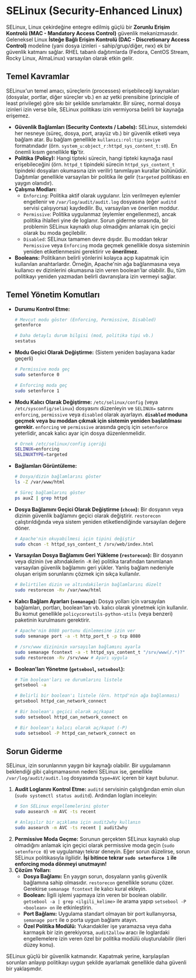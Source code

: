 # SELinux (Security-Enhanced Linux)

SELinux, Linux çekirdeğine entegre edilmiş güçlü bir **Zorunlu Erişim Kontrolü (MAC - Mandatory Access Control)** güvenlik mekanizmasıdır. Geleneksel Linux **İsteğe Bağlı Erişim Kontrolü (DAC - Discretionary Access Control)** modeline (yani dosya izinleri - sahip/grup/diğer, rwx) ek bir güvenlik katmanı sağlar. RHEL tabanlı dağıtımlarda (Fedora, CentOS Stream, Rocky Linux, AlmaLinux) varsayılan olarak etkin gelir.

## Temel Kavramlar

SELinux'un temel amacı, süreçlerin (processes) erişebileceği kaynakları (dosyalar, portlar, diğer süreçler vb.) en az yetki prensibine (principle of least privilege) göre sıkı bir şekilde sınırlamaktır. Bir süreç, normal dosya izinleri izin verse bile, SELinux politikası izin vermiyorsa belirli bir kaynağa erişemez.

*   **Güvenlik Bağlamları (Security Contexts / Labels):** SELinux, sistemdeki her nesneye (süreç, dosya, port, arayüz vb.) bir güvenlik etiketi veya bağlam atar. Bu bağlam genellikle `kullanıcı:rol:tip:seviye` formatındadır (örn. `system_u:object_r:httpd_sys_content_t:s0`). En önemli kısım genellikle **tip**'tir.
*   **Politika (Policy):** Hangi tipteki sürecin, hangi tipteki kaynağa nasıl erişebileceğini (örn. `httpd_t` tipindeki sürecin `httpd_sys_content_t` tipindeki dosyaları okumasına izin verilir) tanımlayan kurallar bütünüdür. Dağıtımlar genellikle varsayılan bir politika ile gelir (`targeted` politikası en yaygın olanıdır).
*   **Çalışma Modları:**
    *   `Enforcing`: Politika aktif olarak uygulanır. İzin verilmeyen eylemler engellenir ve `/var/log/audit/audit.log` dosyasına (eğer `auditd` servisi çalışıyorsa) kaydedilir. Bu, varsayılan ve önerilen moddur.
    *   `Permissive`: Politika uygulanmaz (eylemler engellenmez), ancak politika ihlalleri yine de loglanır. Sorun giderme sırasında, bir problemin SELinux kaynaklı olup olmadığını anlamak için geçici olarak bu moda geçilebilir.
    *   `Disabled`: SELinux tamamen devre dışıdır. Bu moddan tekrar `Permissive` veya `Enforcing` moda geçmek genellikle dosya sisteminin yeniden etiketlenmesini gerektirir ve **önerilmez**.
*   **Booleans:** Politikanın belirli yönlerini kolayca açıp kapatmak için kullanılan anahtarlardır. Örneğin, Apache'nin ağa bağlanmasına veya kullanıcı ev dizinlerini okumasına izin veren boolean'lar olabilir. Bu, tüm politikayı yeniden yazmadan belirli davranışlara izin vermeyi sağlar.

## Temel Yönetim Komutları

*   **Durumu Kontrol Etme:**
    ```bash
    # Mevcut modu göster (Enforcing, Permissive, Disabled)
    getenforce 

    # Daha detaylı durum bilgisi (mod, politika tipi vb.)
    sestatus 
    ```
*   **Modu Geçici Olarak Değiştirme:** (Sistem yeniden başlayana kadar geçerli)
    ```bash
    # Permissive moda geç
    sudo setenforce 0

    # Enforcing moda geç
    sudo setenforce 1
    ```
*   **Modu Kalıcı Olarak Değiştirme:**
    `/etc/selinux/config` (veya `/etc/sysconfig/selinux`) dosyasını düzenleyin ve `SELINUX=` satırını `enforcing`, `permissive` veya `disabled` olarak ayarlayın. **`disabled` moduna geçmek veya bu moddan çıkmak için sistemin yeniden başlatılması gerekir.** `enforcing` ve `permissive` arasında geçiş için `setenforce` yeterlidir, ancak kalıcı ayar için dosya düzenlenmelidir.
    ```bash
    # Örnek /etc/selinux/config içeriği
    SELINUX=enforcing 
    SELINUXTYPE=targeted 
    ```
*   **Bağlamları Görüntüleme:**
    ```bash
    # Dosya/dizin bağlamlarını göster
    ls -Z /var/www/html

    # Süreç bağlamlarını göster
    ps auxZ | grep httpd
    ```
*   **Dosya Bağlamını Geçici Olarak Değiştirme (`chcon`):**
    Bir dosyanın veya dizinin güvenlik bağlamını geçici olarak değiştirir. `restorecon` çalıştırıldığında veya sistem yeniden etiketlendiğinde varsayılan değere döner.
    ```bash
    # Apache'nin okuyabilmesi için tipini değiştir
    sudo chcon -t httpd_sys_content_t /srv/web/index.html 
    ```
*   **Varsayılan Dosya Bağlamını Geri Yükleme (`restorecon`):**
    Bir dosyanın veya dizinin (ve altındakilerin `-R` ile) politika tarafından tanımlanan varsayılan güvenlik bağlamını geri yükler. Yanlış bağlam nedeniyle oluşan erişim sorunlarını çözmek için sıkça kullanılır.
    ```bash
    # Belirtilen dizin ve altındakilerin bağlamlarını düzelt
    sudo restorecon -Rv /var/www/html 
    ```
*   **Kalıcı Bağlam Ayarları (`semanage`):**
    Dosya yolları için varsayılan bağlamları, portları, boolean'ları vb. kalıcı olarak yönetmek için kullanılır. Bu komut genellikle `policycoreutils-python-utils` (veya benzeri) paketinin kurulmasını gerektirir.
    ```bash
    # Apache'nin 8080 portunu dinlemesine izin ver
    sudo semanage port -a -t http_port_t -p tcp 8080

    # /srv/www dizininin varsayılan bağlamını ayarla
    sudo semanage fcontext -a -t httpd_sys_content_t "/srv/www(/.*)?"
    sudo restorecon -Rv /srv/www # Ayarı uygula
    ```
*   **Boolean'ları Yönetme (`getsebool`, `setsebool`):**
    ```bash
    # Tüm boolean'ları ve durumlarını listele
    getsebool -a

    # Belirli bir boolean'ı listele (örn. httpd'nin ağa bağlanması)
    getsebool httpd_can_network_connect

    # Bir boolean'ı geçici olarak aç/kapat
    sudo setsebool httpd_can_network_connect on

    # Bir boolean'ı kalıcı olarak aç/kapat (-P)
    sudo setsebool -P httpd_can_network_connect on 
    ```

## Sorun Giderme

SELinux, izin sorunlarının yaygın bir kaynağı olabilir. Bir uygulamanın beklendiği gibi çalışmamasının nedeni SELinux ise, genellikle `/var/log/audit/audit.log` dosyasında `type=AVC` içeren bir kayıt bulunur.

1.  **Audit Loglarını Kontrol Etme:** `auditd` servisinin çalıştığından emin olun (`sudo systemctl status auditd`). Ardından logları inceleyin:
    ```bash
    # Son SELinux engellemelerini göster
    sudo ausearch -m AVC -ts recent 

    # Anlaşılır bir açıklama için audit2why kullanın
    sudo ausearch -m AVC -ts recent | audit2why
    ```
2.  **Permissive Moda Geçme:** Sorunun gerçekten SELinux kaynaklı olup olmadığını anlamak için geçici olarak permissive moda geçin (`sudo setenforce 0`) ve uygulamayı tekrar deneyin. Eğer sorun düzelirse, sorun SELinux politikasıyla ilgilidir. **İşi bitince tekrar `sudo setenforce 1` ile enforcing moda dönmeyi unutmayın!**
3.  **Çözüm Yolları:**
    *   **Dosya Bağlamı:** En yaygın sorun, dosyaların yanlış güvenlik bağlamına sahip olmasıdır. `restorecon` genellikle sorunu çözer. Gerekirse `semanage fcontext` ile kalıcı kural ekleyin.
    *   **Boolean:** İlgili işlemi yapmaya izin veren bir boolean olabilir. `getsebool -a | grep <ilgili_kelime>` ile arama yapıp `setsebool -P <boolean> on` ile etkinleştirin.
    *   **Port Bağlamı:** Uygulama standart olmayan bir port kullanıyorsa, `semanage port` ile o porta uygun bağlamı atayın.
    *   **Özel Politika Modülü:** Yukarıdakiler işe yaramazsa veya daha karmaşık bir izin gerekiyorsa, `audit2allow` aracı ile loglardaki engellemelere izin veren özel bir politika modülü oluşturulabilir (ileri düzey konu).

SELinux güçlü bir güvenlik katmanıdır. Kapatmak yerine, karşılaşılan sorunları anlayıp politikayı uygun şekilde ayarlamak genellikle daha güvenli bir yaklaşımdır.
